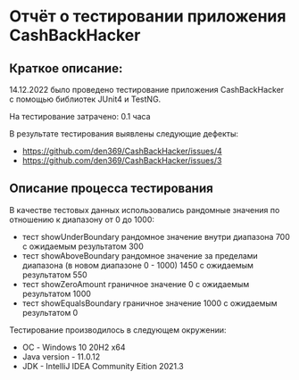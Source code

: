 # Отчёт о тестировании приложения CashBackHacker

## Краткое описаниe:

14.12.2022 было проведено тестирование приложения CashBackHacker с помощью библиотек JUnit4 и TestNG.

На тестирование затрачено: 0.1 часа

В результате тестирования выявлены следующие дефекты:
* https://github.com/den369/CashBackHacker/issues/4
* https://github.com/den369/CashBackHacker/issues/3

## Описание процесса тестирования

В качестве тестовых данных использовались рандомные значения по отношению к диапазону от 0 до 1000:
* тест showUnderBoundary рандомное значение внутри диапазона 700 с ожидаемым результатом 300
* тест showAboveBoundary рандомное значение за пределами диапазона (в новом диапазоне 0 - 1000) 1450 с ожидаемым результатом 550
* тест showZeroAmount граничное значение 0 с ожидаемым результатом 1000
* тест showEqualsBoundary граничное значение 1000 с ожидаемым результатом 0

Тестирование производилось в следующем окружении:
* ОС - Windows 10 20H2 x64
* Java version - 11.0.12
* JDK - IntelliJ IDEA Community Eition 2021.3
